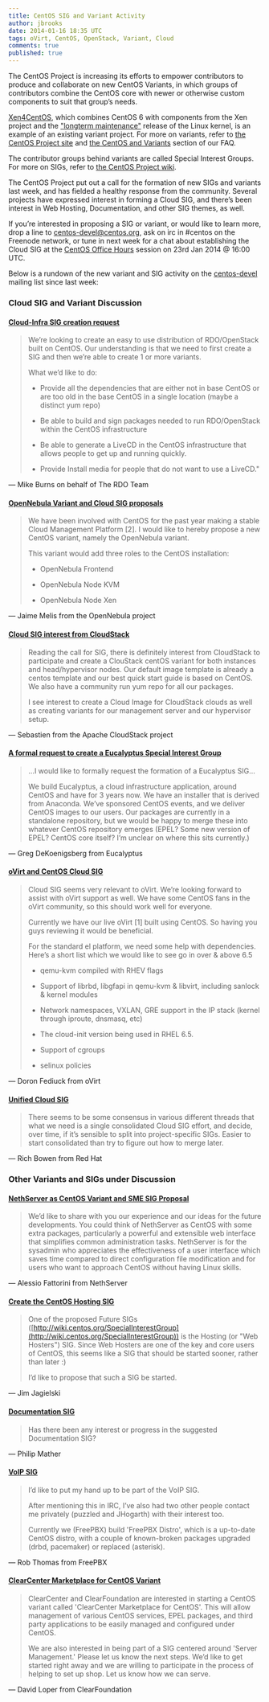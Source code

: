 ```yaml
---
title: CentOS SIG and Variant Activity
author: jbrooks
date: 2014-01-16 18:35 UTC
tags: oVirt, CentOS, OpenStack, Variant, Cloud
comments: true
published: true
---
```


The CentOS Project is increasing its efforts to empower contributors to produce and collaborate on new CentOS Variants, in which groups of contributors combine the CentOS core with newer or otherwise custom components to suit that group’s needs.

[Xen4CentOS](http://wiki.centos.org/Manuals/ReleaseNotes/Xen4-01), which combines CentOS 6 with components from the Xen project and the ["longterm maintenance"](https://www.kernel.org/releases.html) release of the Linux kernel, is an example of an existing variant project. For more on variants, refer to [the CentOS Project site](http://centos.org/variants/) and [the CentOS and Variants](/centos-faq/#_centos_and_variants) section of our FAQ.

The contributor groups behind variants are called Special Interest Groups. For more on SIGs, refer to [the CentOS Project wiki](http://wiki.centos.org/SpecialInterestGroup).

The CentOS Project put out a call for the formation of new SIGs and variants last week, and has fielded a healthy response from the community. Several projects have expressed interest in forming a Cloud SIG, and there’s been interest in Web Hosting, Documentation, and other SIG themes, as well.

If you’re interested in proposing a SIG or variant, or would like to learn more, drop a line to [centos-devel@centos.org](mailto:centos-devel@centos.org), ask on irc in \#centos on the Freenode network, or tune in next week for a chat about establishing the Cloud SIG at the [CentOS Office Hours](https://plus.google.com/+CentOS/posts) session on 23rd Jan 2014 @ 16:00 UTC.

Below is a rundown of the new variant and SIG activity on the [centos-devel](http://lists.centos.org/pipermail/centos-devel) mailing list since last week:

### Cloud SIG and Variant Discussion

#### [Cloud-Infra SIG creation request](http://lists.centos.org/pipermail/centos-devel/2014-January/009343.html)

> We’re looking to create an easy to use distribution of RDO/OpenStack built on CentOS. Our understanding is that we need to first create a SIG and then we’re able to create 1 or more variants.
>
> What we’d like to do:
>
> -   Provide all the dependencies that are either not in base CentOS or are too old in the base CentOS in a single location (maybe a distinct yum repo)
>
> -   Be able to build and sign packages needed to run RDO/OpenStack within the CentOS infrastructure
>
> -   Be able to generate a LiveCD in the CentOS infrastructure that allows people to get up and running quickly.
>
> -   Provide Install media for people that do not want to use a LiveCD."
>
— Mike Burns on behalf of The RDO Team

#### [OpenNebula Variant and Cloud SIG proposals](http://lists.centos.org/pipermail/centos-devel/2014-January/009346.html)

> We have been involved with CentOS for the past year making a stable Cloud Management Platform [2]. I would like to hereby propose a new CentOS variant, namely the OpenNebula variant.
>
> This variant would add three roles to the CentOS installation:
>
> -   OpenNebula Frontend
>
> -   OpenNebula Node KVM
>
> -   OpenNebula Node Xen
>
— Jaime Melis from the OpenNebula project

#### [Cloud SIG interest from CloudStack](http://lists.centos.org/pipermail/centos-devel/2014-January/009350.html)

> Reading the call for SIG, there is definitely interest from CloudStack to participate and create a ClouStack centOS variant for both instances and head/hypervisor nodes. Our default image template is already a centos template and our best quick start guide is based on CentOS. We also have a community run yum repo for all our packages.
>
> I see interest to create a Cloud Image for CloudStack clouds as well as creating variants for our management server and our hypervisor setup.

— Sebastien from the Apache CloudStack project

#### [A formal request to create a Eucalyptus Special Interest Group](http://lists.centos.org/pipermail/centos-devel/2014-January/009375.html)

> …​I would like to formally request the formation of a Eucalyptus SIG…​
>
> We build Eucalyptus, a cloud infrastructure application, around CentOS and have for 3 years now. We have an installer that is derived from Anaconda. We’ve sponsored CentOS events, and we deliver CentOS images to our users. Our packages are currently in a standalone repository, but we would be happy to merge these into whatever CentOS repository emerges (EPEL? Some new version of EPEL? CentOS core itself? I’m unclear on where this sits currently.)

— Greg DeKoenigsberg from Eucalyptus

#### [oVirt and CentOS Cloud SIG](http://lists.centos.org/pipermail/centos-devel/2014-January/009451.html)

> Cloud SIG seems very relevant to oVirt. We’re looking forward to assist with oVirt support as well. We have some CentOS fans in the oVirt community, so this should work well for everyone.
>
> Currently we have our live oVirt [1] built using CentOS. So having you guys reviewing it would be beneficial.
>
> For the standard el platform, we need some help with dependencies. Here’s a short list which we would like to see go in over & above 6.5
>
> -   qemu-kvm compiled with RHEV flags
>
> -   Support of librbd, libgfapi in qemu-kvm & libvirt, including sanlock & kernel modules
>
> -   Network namespaces, VXLAN, GRE support in the IP stack (kernel through iproute, dnsmasq, etc)
>
> -   The cloud-init version being used in RHEL 6.5.
>
> -   Support of cgroups
>
> -   selinux policies
>
— Doron Fediuck from oVirt

#### [Unified Cloud SIG](http://lists.centos.org/pipermail/centos-devel/2014-January/009467.html)

> There seems to be some consensus in various different threads that what we need is a single consolidated Cloud SIG effort, and decide, over time, if it’s sensible to split into project-specific SIGs. Easier to start consolidated than try to figure out how to merge later.

— Rich Bowen from Red Hat

### Other Variants and SIGs under Discussion

#### [NethServer as CentOS Variant and SME SIG Proposal](http://lists.centos.org/pipermail/centos-devel/2014-January/009393.html)

> We’d like to share with you our experience and our ideas for the future developments. You could think of NethServer as CentOS with some extra packages, particularly a powerful and extensible web interface that simplifies common administration tasks. NethServer is for the sysadmin who appreciates the effectiveness of a user interface which saves time compared to direct configuration file modification and for users who want to approach CentOS without having Linux skills.

— Alessio Fattorini from NethServer

#### [Create the CentOS Hosting SIG](http://lists.centos.org/pipermail/centos-devel/2014-January/009400.html)

> One of the proposed Future SIGs ([http://wiki.centos.org/SpecialInterestGroup](http://wiki.centos.org/SpecialInterestGroup)) is the Hosting (or "Web Hosters") SIG. Since Web Hosters are one of the key and core users of CentOS, this seems like a SIG that should be started sooner, rather than later :)
>
> I’d like to propose that such a SIG be started.

— Jim Jagielski

#### [Documentation SIG](http://lists.centos.org/pipermail/centos-devel/2014-January/009408.html)

> Has there been any interest or progress in the suggested Documentation SIG?

— Philip Mather

#### [VoIP SIG](http://lists.centos.org/pipermail/centos-devel/2014-January/009340.html)

> I’d like to put my hand up to be part of the VoIP SIG.
>
> After mentioning this in IRC, I’ve also had two other people contact me privately (puzzled and JHogarth) with their interest too.
>
> Currently we (FreePBX) build 'FreePBX Distro', which is a up-to-date CentOS distro, with a couple of known-broken packages upgraded (drbd, pacemaker) or replaced (asterisk).

— Rob Thomas from FreePBX

#### [ClearCenter Marketplace for CentOS Variant](http://lists.centos.org/pipermail/centos-devel/2014-January/009430.html)

> ClearCenter and ClearFoundation are interested in starting a CentOS variant called 'ClearCenter Marketplace for CentOS'. This will allow management of various CentOS services, EPEL packages, and third party applications to be easily managed and configured under CentOS.
>
> We are also interested in being part of a SIG centered around 'Server Management.' Please let us know the next steps. We’d like to get started right away and we are willing to participate in the process of helping to set up shop. Let us know how we can serve.

— David Loper from ClearFoundation
